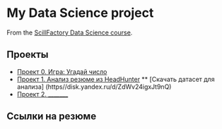 # My Data Science project

From the [ScillFactory Data Science course](https://scillfactory.ru/data-scientist).

## Проекты

* [Проект 0. Игра: Угадай число](https://github.com/Kovyljan/sf_data_science/tree/main/project_0)
* [Проект 1. Анализ резюме из HeadHunter](https://github.com/Kovyljan/sf_data_science/tree/main/project_1)
** [Скачать датасет для анализа] (https//disk.yandex.ru/d/ZdWv24igxJt9nQ)
* [Проект 2. _______](___)

## Ссылки на резюме